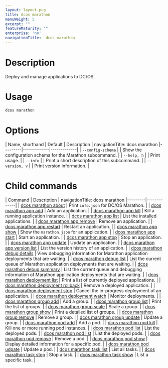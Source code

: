 ```yaml
---
layout: layout.pug
title: dcos marathon
menuWeight: 5
excerpt: ""
featureMaturity: ""
enterprise: 'no'
navigationTitle:  dcos marathon
---
```


<!-- This source repo for this topic is https://github.com/dcos/dcos-docs -->


# Description
Deploy and manage applications to DC/OS.

# Usage

```bash
dcos marathon
```

# Options

| Name, shorthand | Default | Description |
navigationTitle:  dcos marathon
|---------|-------------|-------------|
| `--config-schema`   |             |  Show the configuration schema for the Marathon subcommand. |
| `--help, h`   |             |  Print usage. |
| `--info`   |             |  Print a short description of this subcommand. |
| `--version, v`   |             | Print version information. |

# Child commands

| Command | Description |
navigationTitle:  dcos marathon
|---------|-------------|
| [dcos marathon about](/1.10/cli/command-reference/dcos-marathon/dcos-marathon-about/)   | Print `info.json` for DC/OS Marathon. | 
| [dcos marathon app add](/1.10/cli/command-reference/dcos-marathon/dcos-marathon-app-add/)   |  Add an application. | 
| [dcos marathon app kill](/1.10/cli/command-reference/dcos-marathon/dcos-marathon-app-kill/)   | Kill a running application instance.  | 
| [dcos marathon app list](/1.10/cli/command-reference/dcos-marathon/dcos-marathon-app-list/)   | List the installed applications.  | 
| [dcos marathon app remove](/1.10/cli/command-reference/dcos-marathon/dcos-marathon-app-remove/)   |  Remove an application. | 
| [dcos marathon app restart](/1.10/cli/command-reference/dcos-marathon/dcos-marathon-app-restart/)   | Restart an application.  | 
| [dcos marathon app show](/1.10/cli/command-reference/dcos-marathon/dcos-marathon-app-show/)   | Show the `marathon.json` for an  application.  | 
| [dcos marathon app start](/1.10/cli/command-reference/dcos-marathon/dcos-marathon-app-start/)   | Start an application.  | 
| [dcos marathon app stop](/1.10/cli/command-reference/dcos-marathon/dcos-marathon-app-stop/)   | Stop an application.  | 
| [dcos marathon app update](/1.10/cli/command-reference/dcos-marathon/dcos-marathon-app-update/)   | Update an application.  | 
| [dcos marathon app version list](/1.10/cli/command-reference/dcos-marathon/dcos-marathon-app-version-list/)   | List the version history of an application.  | 
| [dcos marathon debug details](/1.10/cli/command-reference/dcos-marathon/dcos-marathon-debug-details/) | View debugging information for Marathon application deployments that are waiting.  | 
| [dcos marathon debug list](/1.10/cli/command-reference/dcos-marathon/dcos-marathon-debug-list/)   | List the current queue of Marathon application deployments that are waiting.  | 
| [dcos marathon debug summary](/1.10/cli/command-reference/dcos-marathon/dcos-marathon-debug-summary/)   | List the current queue and debugging information of Marathon application deployments that are waiting.  | 
| [dcos marathon deployment list](/1.10/cli/command-reference/dcos-marathon/dcos-marathon-deployment-list/) | Print a list of currently deployed applications. | 
| [dcos marathon deployment rollback](/1.10/cli/command-reference/dcos-marathon/dcos-marathon-deployment-rollback/) | Remove a deployed application. | 
| [dcos marathon deployment stop](/1.10/cli/command-reference/dcos-marathon/dcos-marathon-deployment-stop/) | Cancel the in-progress deployment of an application. | 
| [dcos marathon deployment watch](/1.10/cli/command-reference/dcos-marathon/dcos-marathon-deployment-stop/) | Monitor deployments. | 
| [dcos marathon group add](/1.10/cli/command-reference/dcos-marathon/dcos-marathon-group-add/) | Add a group. | 
| [dcos marathon group list](/1.10/cli/command-reference/dcos-marathon/dcos-marathon-group-list/) | Print the list of groups. | 
| [dcos marathon group scale](/1.10/cli/command-reference/dcos-marathon/dcos-marathon-group-scale/) | Scale a group. | 
| [dcos marathon group show](/1.10/cli/command-reference/dcos-marathon/dcos-marathon-group-scale/) | Print a detailed list of groups. | 
| [dcos marathon group remove](/1.10/cli/command-reference/dcos-marathon/dcos-marathon-group-remove/) | Remove a group. | 
| [dcos marathon group update](/1.10/cli/command-reference/dcos-marathon/dcos-marathon-group-update/) | Update a group. | 
| [dcos marathon pod add](/1.10/cli/command-reference/dcos-marathon/dcos-marathon-pod-add/) | Add a pod. | 
| [dcos marathon pod kill](/1.10/cli/command-reference/dcos-marathon/dcos-marathon-pod-kill/) | Kill one or more running pod instances. | 
| [dcos marathon pod list](/1.10/cli/command-reference/dcos-marathon/dcos-marathon-pod-list/) | List the deployed pods. | 
| [dcos marathon pod list](/1.10/cli/command-reference/dcos-marathon/dcos-marathon-pod-list/) | List the deployed pods. | 
| [dcos marathon pod remove](/1.10/cli/command-reference/dcos-marathon/dcos-marathon-pod-remove/) | Remove a pod. | 
| [dcos marathon pod show](/1.10/cli/command-reference/dcos-marathon/dcos-marathon-pod-show/) | Display detailed information for a specific pod. | 
| [dcos marathon pod udpate](/1.10/cli/command-reference/dcos-marathon/dcos-marathon-pod-update/) | Update a pod. | 
| [dcos marathon task list](/1.10/cli/command-reference/dcos-marathon/dcos-marathon-task-list/) | List all tasks. | 
| [dcos marathon task stop](/1.10/cli/command-reference/dcos-marathon/dcos-marathon-task-stop/) | Stop a task. | 
| [dcos marathon task show](/1.10/cli/command-reference/dcos-marathon/dcos-marathon-task-show/) | List a specific task. | 

